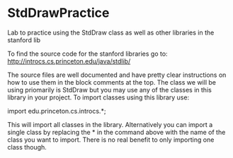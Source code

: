 # StdDrawPractice
Lab to practice using the StdDraw class as well as other libraries in the stanford lib

To find the source code for the stanford libraries go to: http://introcs.cs.princeton.edu/java/stdlib/

The source files are well documented and have pretty clear instructions on how to use them in the block comments at the top.
The class we will be using priomarily is StdDraw but you may use any of the classes in this library in your project.  To import classes using this library use:

import edu.princeton.cs.introcs.*;

This will import all classes in the library.  Alternatively you can import a single class by replacing the * in the command above with the name of the class you want to import.  There is no real benefit to only importing one class though.
